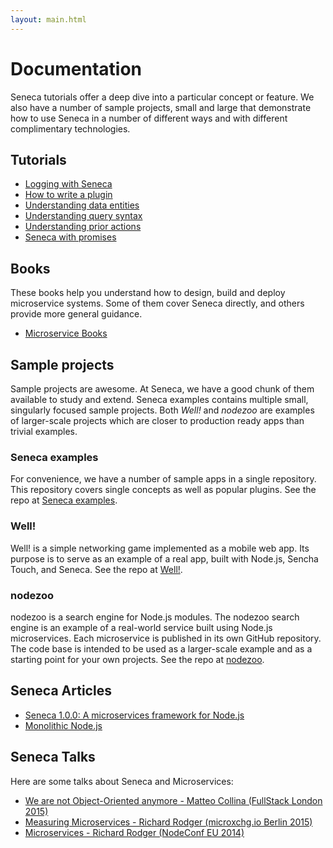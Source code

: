 ```yaml
---
layout: main.html
---
```


# Documentation
Seneca tutorials offer a deep dive into a particular concept or feature. We also have a number of sample projects, small and large
that demonstrate how to use Seneca in a number of different ways and with different complimentary technologies.

## Tutorials

- [Logging with Seneca][]
- [How to write a plugin][]
- [Understanding data entities][]
- [Understanding query syntax][]
- [Understanding prior actions][]
- [Seneca with promises][]

## Books

These books help you understand how to design, build and deploy
microservice systems. Some of them cover Seneca directly, and others
provide more general guidance.

- [Microservice Books](/microservice-books.html)


## Sample projects
Sample projects are awesome. At Seneca, we have a good chunk of them available to study and extend. Seneca examples contains
multiple small, singularly focused sample projects. Both _Well!_ and _nodezoo_ are examples of larger-scale projects which are
closer to production ready apps than trivial examples.

### Seneca examples
For convenience, we have a number of sample apps in a single repository. This repository covers single concepts
as well as popular plugins. See the repo at [Seneca examples][].

### Well!
Well! is a simple networking game implemented as a mobile web app. Its purpose is to serve as an example of a real app, built with Node.js, Sencha Touch, and Seneca. See the repo at [Well!][].

### nodezoo
nodezoo is a search engine for Node.js modules. The nodezoo search engine is an example of a real-world service built using Node.js microservices. Each microservice is published in its own GitHub repository. The code base is intended to be used as a larger-scale example and as a starting point for your own projects. See the repo at [nodezoo][].

## Seneca Articles

- [Seneca 1.0.0: A microservices framework for Node.js](http://www.richardrodger.com/seneca-microservices-nodejs#.VqjAZRiLT-k)
- [Monolithic Node.js](http://www.richardrodger.com/monolithic-nodejs#.VqjAixiLT-k)

## Seneca Talks

Here are some talks about Seneca and Microservices:

<!--
- [The proof is in the pudding - seneca+hapi - Wyatt Preul (Nodevember 2015)][]
- [Pattern matching is awesome! - Dean McDonnell (Node.js Dublin 2015)][]
- [How Microservices fail and what to do about it - Richard Rodger (Microservices Dublin 2015)][]
-->
- [We are not Object-Oriented anymore - Matteo Collina (FullStack London 2015)](https://skillsmatter.com/skillscasts/6819-we-are-not-object-oriented-anymore-or-why-the-node-callback-style-is-awesome#showModal?modal-signup-complete)
- [Measuring Microservices - Richard Rodger (microxchg.io Berlin 2015)](http://www.infoq.com/presentations/measuring-microservices)
- [Microservices - Richard Rodger (NodeConf EU 2014)](https://www.youtube.com/watch?v=fVfWuked2qE)

<!--
- [Introducing the Seneca MVP framework for Node.js - Richard Rodger (Node.js Dublin 2012)][]
- [How to build big apps - Richard Rodger (Node Dublin 2012)][]
-->

[Logging with Seneca]: /tutorials/logging-with-seneca.html
[Seneca with promises]: /tutorials/seneca-with-promises.html
[How to write a plugin]: /tutorials/how-to-write-a-plugin.html
[Understanding data entities]: /tutorials/understanding-data-entities.html
[Understanding query syntax]: /tutorials/understanding-query-syntax.html
[Understanding prior actions]: /tutorials/understanding-prior-actions.html
[Seneca examples]: https://github.com/rjrodger/seneca-examples
[Well!]: https://github.com/nearform/well
[nodezoo]: https://github.com/nodezoo/nodezoo-workshop


[How to build big apps - Richard Rodger (Node Dublin 2012)]: https://www.youtube.com/watch?v=Qv0VQf7iJGQ
[Microservices - Richard Rodger (NodeConf EU 2014)]: https://www.youtube.com/watch?v=fVfWuked2qE
[Measuring Microservices - Richard Rodger (Microservices Dublin 2015)]: https://www.youtube.com/watch?v=ZRBKfyykEw8
[Measuring Microservices - Richard Rodger (Codemotion Rome 2015)]: https://www.youtube.com/watch?v=SQYCzAWlrHU
[How Microservices fail and what to do about it - Richard Rodger (Microservices Dublin 2015)]: https://www.youtube.com/watch?v=f40EybJwgBo
[Pattern matching is awesome! - Dean McDonnell (Node.js Dublin 2015)]: http://pattern-matching-is-awesome.mcdonnelldean.me/
[Introducing the Seneca MVP framework for Node.js - Richard Rodger (Node.js Dublin 2012)]: http://www.slideshare.net/rjrodger/introducing-the-seneca-mvp-framework-for-nodejs
[We are not Object-Oriented anymore - Matteo Collina (FullStack London 2015)]: http://thenewstack.io/microservices-node-js/
[The proof is in the pudding - seneca+hapi - Wyatt Preul (Nodevember 2015)]: https://www.youtube.com/watch?v=l7zFZcgAFzg
